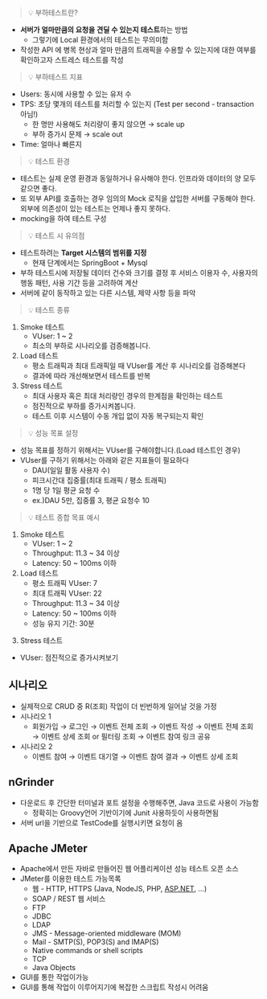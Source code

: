 > 💡 부하테스트란?
>
- **서버가 얼마만큼의 요청을 견딜 수 있는지 테스트**하는 방법
    - 그렇기에 Local 환경에서의 테스트는 무의미함
- 작성한 API 에 병목 현상과 얼마 만큼의 트래픽을 수용할 수 있는지에 대한 여부를 확인하고자 스트레스 테스트를 작성

> 💡 부하테스트 지표
>
- Users: 동시에 사용할 수 있는 유저 수
- TPS: 초당 몇개의 테스트를 처리할 수 있는지 (Test per second - transaction 아님!)
    - 한 명만 사용해도 처리량이 좋지 않으면 → scale up
    - 부하 증가시 문제 → scale out
- Time: 얼마나 빠른지

> 💡 테스트 환경
>
- 테스트는 실제 운영 환경과 동일하거나 유사해야 한다. 인프라와 데이터의 양 모두 같으면 좋다.
- 또 외부 API를 호출하는 경우 임의의 Mock 로직을 삽입한 서버를 구동해야 한다. 외부에 의존성이 있는 테스트는 언제나 좋지 못하다.
- mocking을 하여 테스트 구성

> 💡 테스트 시 유의점
>
- 테스트하려는 **Target 시스템의 범위를 지정**
    - 현재 단계에서는 SpringBoot + Mysql
- 부하 테스트시에 저장될 데이터 건수와 크기를 결정 후 서비스 이용자 수, 사용자의 행동 패턴, 사용 기간 등을 고려하여 계산
- 서버에 같이 동작하고 있는 다른 시스템, 제약 사항 등을 파악

> 💡 테스트 종류
>
1.  Smoke 테스트
    - VUser: 1 ~ 2
    - 최소의 부하로 시나리오를 검증해봅니다.
2.  Load 테스트
    - 평소 트래픽과 최대 트래픽일 때 VUser를 계산 후 시나리오를 검증해본다
    - 결과에 따라 개선해보면서 테스트를 반복
3.  Stress 테스트
    - 최대 사용자 혹은 최대 처리량인 경우의 한계점을 확인하는 테스트
    - 점진적으로 부하를 증가시켜봅니다.
    - 테스트 이후 시스템이 수동 개입 없이 자동 복구되는지 확인

> 💡 성능 목표 설정
>
- 성능 목표를 정하기 위해서는 VUser를 구해야합니다.(Load 테스트인 경우)
- VUser를 구하기 위해서는 아래와 같은 지표들이 필요하다
    - DAU(일일 활동 사용자 수)
    - 피크시간대 집중률(최대 트래픽 / 평소 트래픽)
    - 1명 당 1일 평균 요청 수
    - ex.)DAU 5만, 집중률 3, 평균 요청수 10

> 💡 테스트 종합 목표 예시
>
1.  Smoke 테스트
    - VUser: 1 ~ 2
    - Throughput: 11.3 ~ 34 이상
    - Latency: 50 ~ 100ms 이하
2.  Load 테스트
    - 평소 트래픽 VUser: 7
    - 최대 트래픽 VUser: 22
    - Throughput: 11.3 ~ 34 이상
    - Latency: 50 ~ 100ms 이하
    - 성능 유지 기간: 30분

3) Stress 테스트

- VUser: 점진적으로 증가시켜보기

## 시나리오

- 실제적으로 CRUD 중 R(조회) 작업이 더 빈번하게 일어날 것을 가정
- 시나리오 1
    - 회원가입 → 로그인 → 이벤트 전체 조회 → 이벤트 작성 → 이벤트 전체 조회 → 이벤트 상세 조회 or 필터링 조회 → 이벤트 참여 링크 공유
- 시나리오 2
    - 이벤트 참여 → 이벤트 대기열 → 이벤트 참여 결과 → 이벤트 상세 조회

## nGrinder

- 다운로드 후  간단한 터미널과 포트 설정을 수행해주면, Java 코드로 사용이 가능함
    - 정확히는 Groovy언어 기반이기에 Junit 사용하듯이 사용하면됨
- 서버 url을 기반으로 TestCode를 실행시키면 요청이 옴

## Apache JMeter

- Apache에서 만든 자바로 만들어진 웹 어플리케이션 성능 테스트 오픈 소스
- JMeter를 이용한 테스트 가능목록
    - 웹 - HTTP, HTTPS (Java, NodeJS, PHP, [ASP.NET](http://asp.net/), …)
    - SOAP / REST 웹 서비스
    - FTP
    - JDBC
    - LDAP
    - JMS - Message-oriented middleware (MOM)
    - Mail - SMTP(S), POP3(S) and IMAP(S)
    - Native commands or shell scripts
    - TCP
    - Java Objects
- GUI를 통한 작업이가능
- GUI를 통해 작업이 이루어지기에 복잡한 스크립트 작성시 어려움